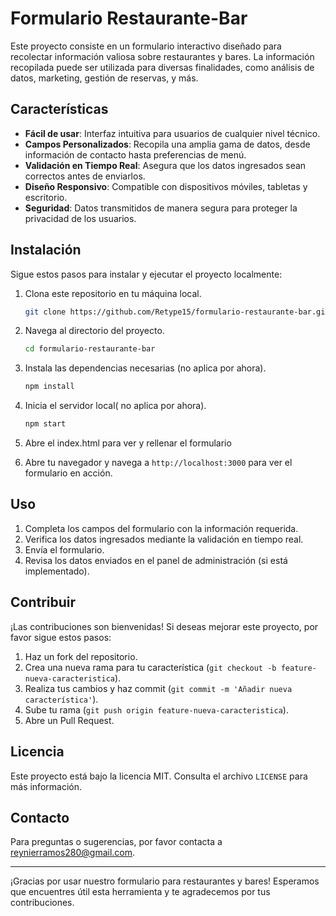 # Formulario Restaurante-Bar

Este proyecto consiste en un formulario interactivo diseñado para recolectar información valiosa sobre restaurantes y bares. La información recopilada puede ser utilizada para diversas finalidades, como análisis de datos, marketing, gestión de reservas, y más.

## Características

- **Fácil de usar**: Interfaz intuitiva para usuarios de cualquier nivel técnico.
- **Campos Personalizados**: Recopila una amplia gama de datos, desde información de contacto hasta preferencias de menú.
- **Validación en Tiempo Real**: Asegura que los datos ingresados sean correctos antes de enviarlos.
- **Diseño Responsivo**: Compatible con dispositivos móviles, tabletas y escritorio.
- **Seguridad**: Datos transmitidos de manera segura para proteger la privacidad de los usuarios.

## Instalación

Sigue estos pasos para instalar y ejecutar el proyecto localmente:

1. Clona este repositorio en tu máquina local.
    ```sh
    git clone https://github.com/Retype15/formulario-restaurante-bar.git
    ```

2. Navega al directorio del proyecto.
    ```sh
    cd formulario-restaurante-bar
    ```

3. Instala las dependencias necesarias (no aplica por ahora).
    ```sh
    npm install
    ```

4. Inicia el servidor local( no aplica por ahora).
    ```sh
    npm start
    ```
5. Abre el index.html para ver y rellenar el formulario
5. Abre tu navegador y navega a `http://localhost:3000` para ver el formulario en acción.

## Uso

1. Completa los campos del formulario con la información requerida.
2. Verifica los datos ingresados mediante la validación en tiempo real.
3. Envía el formulario.
4. Revisa los datos enviados en el panel de administración (si está implementado).

## Contribuir

¡Las contribuciones son bienvenidas! Si deseas mejorar este proyecto, por favor sigue estos pasos:

1. Haz un fork del repositorio.
2. Crea una nueva rama para tu característica (`git checkout -b feature-nueva-caracteristica`).
3. Realiza tus cambios y haz commit (`git commit -m 'Añadir nueva característica'`).
4. Sube tu rama (`git push origin feature-nueva-caracteristica`).
5. Abre un Pull Request.

## Licencia

Este proyecto está bajo la licencia MIT. Consulta el archivo `LICENSE` para más información.

## Contacto

Para preguntas o sugerencias, por favor contacta a [reynierramos280@gmail.com](mailto:reynierramos280@gmail.com).

---

¡Gracias por usar nuestro formulario para restaurantes y bares! Esperamos que encuentres útil esta herramienta y te agradecemos por tus contribuciones.
